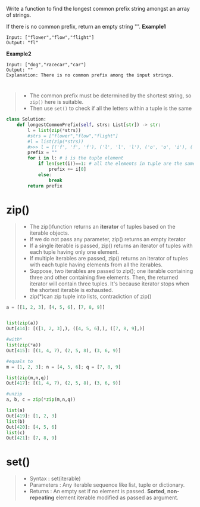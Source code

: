 Write a function to find the longest common prefix string amongst an array of strings.

If there is no common prefix, return an empty string "".
**Example1**
```
Input: ["flower","flow","flight"]
Output: "fl"
```
**Example2**
```
Input: ["dog","racecar","car"]
Output: ""
Explanation: There is no common prefix among the input strings.
```
#
>* The common prefix must be determined by the shortest string, so ```zip()``` here is suitable.
>* Then use ```set()``` to check if all the letters within a tuple is the same
```python
class Solution:
    def longestCommonPrefix(self, strs: List[str]) -> str:
        l = list(zip(*strs))
        #strs = ["flower","flow","flight"]
        #l = list(zip(*strs))
        #>>> l = [('f', 'f', 'f'), ('l', 'l', 'l'), ('o', 'o', 'i'), ('w', 'w', 'g')]
        prefix = ""
        for i in l: # i is the tuple element
            if len(set(i))==1: # all the elements in tuple are the same-> common prefix
                prefix += i[0]
            else:
                break
        return prefix
```


# zip()
>* The zip()function returns an **iterator** of tuples based on the iterable objects.
>* If we do not pass any parameter, zip() returns an empty iterator
>* If a single iterable is passed, zip() returns an iterator of tuples with each tuple having only one element.
>* If multiple iterables are passed, zip() returns an iterator of tuples with each tuple having elements from all the iterables.
>* Suppose, two iterables are passed to zip(); one iterable containing three and other containing five elements. Then, the returned iterator will contain three tuples. It's because iterator stops when the shortest iterable is exhausted.
>* zip(*)can zip tuple into lists, contradiction of zip()
```python
a = [[1, 2, 3], [4, 5, 6], [7, 8, 9]]


list(zip(a))
Out[414]: [([1, 2, 3],), ([4, 5, 6],), ([7, 8, 9],)]

#with*
list(zip(*a))
Out[415]: [(1, 4, 7), (2, 5, 8), (3, 6, 9)]

#equals to
m = [1, 2, 3]; n = [4, 5, 6]; q = [7, 8, 9]

list(zip(m,n,q))
Out[417]: [(1, 4, 7), (2, 5, 8), (3, 6, 9)]

#unzip
a, b, c = zip(*zip(m,n,q))

list(a)
Out[419]: [1, 2, 3]
list(b)
Out[420]: [4, 5, 6]
list(c)
Out[421]: [7, 8, 9]
```
# set()
>* Syntax : set(iterable)
>* Parameters : Any iterable sequence like list, tuple or dictionary.
>* Returns : An empty set if no element is passed. **Sorted**, **non-repeating** element iterable modified as passed as argument.
